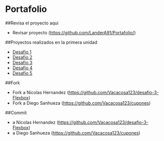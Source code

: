 # Portafolio

##Revisa el proyecto aqui

- Revisar proyecto (https://github.com/LanderA91/Portafolio/)

##Proyectos realizados en la primera unidad

- [Desafio 1](https://github.com/Vacacosa123/Desafio-1)
- [Desafio 2](https://github.com/Vacacosa123/desafio-2)
- [Desafio 3](https://github.com/Vacacosa123/desafio-3)
- [Desafio 4](https://github.com/Vacacosa123/desafio-4)
- [Desafio 5](https://github.com/Vacacosa123/fdsw-github)
 
 ##Fork
- Fork a Nicolas Hernandez (https://github.com/Vacacosa123/desafio-3-Flexbox)
- Fork a Diego Sanhueza (https://github.com/Vacacosa123/cupones)

##Commit
-  a Nicolas Hernandez (https://github.com/Vacacosa123/desafio-3-Flexbox)
-  a Diego Sanhueza (https://github.com/Vacacosa123/cupones)

